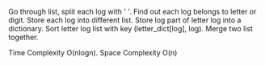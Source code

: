 Go through list, split each log with ' '. Find out each log belongs to letter or digit. Store each log into different list. Store log part of letter log into a dictionary. Sort letter log list with key (letter_dict[log], log). Merge two list together.

Time Complexity O(nlogn). Space Complexity O(n)